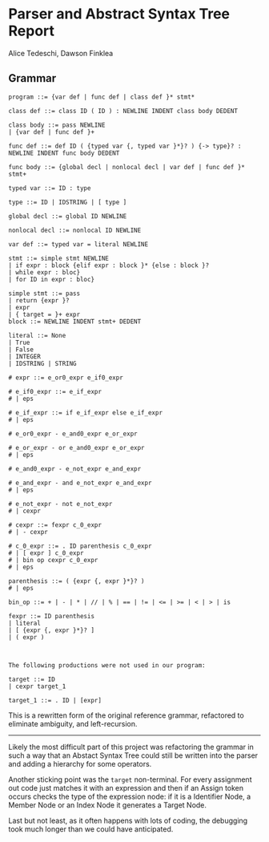 # Parser and Abstract Syntax Tree Report

Alice Tedeschi, Dawson Finklea

## Grammar
```
program ::= {var def | func def | class def }* stmt*

class def ::= class ID ( ID ) : NEWLINE INDENT class body DEDENT

class body ::= pass NEWLINE
| {var def | func def }+

func def ::= def ID ( {typed var {, typed var }*}? ) {-> type}? : NEWLINE INDENT func body DEDENT

func body ::= {global decl | nonlocal decl | var def | func def }* stmt+

typed var ::= ID : type

type ::= ID | IDSTRING | [ type ]

global decl ::= global ID NEWLINE

nonlocal decl ::= nonlocal ID NEWLINE

var def ::= typed var = literal NEWLINE

stmt ::= simple stmt NEWLINE
| if expr : block {elif expr : block }* {else : block }?
| while expr : bloc}
| for ID in expr : bloc}

simple stmt ::= pass
| return {expr }?
| expr
| { target = }+ expr
block ::= NEWLINE INDENT stmt+ DEDENT

literal ::= None
| True
| False
| INTEGER
| IDSTRING | STRING

# expr ::= e_or0_expr e_if0_expr

# e_if0_expr ::= e_if_expr
# | eps

# e_if_expr ::= if e_if_expr else e_if_expr
# | eps

# e_or0_expr - e_and0_expr e_or_expr

# e_or_expr - or e_and0_expr e_or_expr
# | eps

# e_and0_expr - e_not_expr e_and_expr

# e_and_expr - and e_not_expr e_and_expr
# | eps

# e_not_expr - not e_not_expr
# | cexpr

# cexpr ::= fexpr c_0_expr
# | - cexpr

# c_0_expr ::= . ID parenthesis c_0_expr 
# | [ expr ] c_0_expr 
# | bin op cexpr c_0_expr
# | eps

parenthesis ::= ( {expr {, expr }*}? )
# | eps

bin_op ::= + | - | * | // | % | == | != | <= | >= | < | > | is

fexpr ::= ID parenthesis 
| literal
| [ {expr {, expr }*}? ]
| ( expr )



The following productions were not used in our program:

target ::= ID
| cexpr target_1

target_1 ::= . ID | [expr]

```

This is a rewritten form of the original reference grammar, refactored to eliminate ambiguity, and left-recursion.  

---

Likely the most difficult part of this project was refactoring the grammar in such a way that an Abstact Syntax Tree could still be written into the parser and adding a hierarchy for some operators.

Another sticking point was the `target` non-terminal. For every assignment out code just matches it with an expression and then if an Assign token occurs checks the type of the expression node: if it is a Identifier Node, a Member Node or an Index Node it generates a Target Node.

Last but not least, as it often happens with lots of coding, the debugging took much longer than we could have anticipated.



